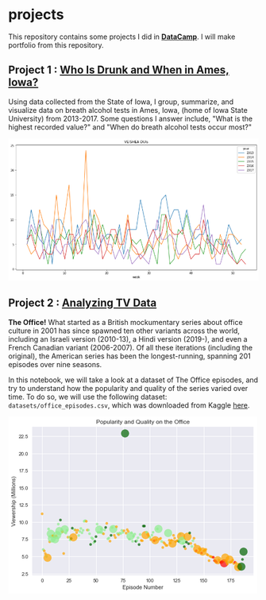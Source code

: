 # projects
This repository contains some projects I did in [**DataCamp**](https://learn.datacamp.com/). I will make portfolio from this repository.

## Project 1 : [Who Is Drunk and When in Ames, Iowa?](https://github.com/thomaspanji/projects/blob/main/breath_alcohol_ames.ipynb)

Using data collected from the State of Iowa, I group, summarize, and visualize data on breath alcohol tests in Ames, Iowa, (home of Iowa State University) from 2013-2017. Some questions I answer include, "What is the highest recorded value?" and "When do breath alcohol tests occur most?"

![Frequency of breathalyzer tests by week in year](/images/DUI.png)

## Project 2 : [Analyzing TV Data](https://github.com/thomaspanji/projects/blob/main/office_episodes.ipynb)

<p><strong>The Office!</strong> What started as a British mockumentary series about office culture in 2001 has since spawned ten other variants across the world, including an Israeli version (2010-13), a Hindi version (2019-), and even a French Canadian variant (2006-2007). Of all these iterations (including the original), the American series has been the longest-running, spanning 201 episodes over nine seasons.</p>
<p>In this notebook, we will take a look at a dataset of The Office episodes, and try to understand how the popularity and quality of the series varied over time. To do so, we will use the following dataset: <code>datasets/office_episodes.csv</code>, which was downloaded from Kaggle <a href="https://www.kaggle.com/nehaprabhavalkar/the-office-dataset">here</a>.</p>

![Popularity and Quality of Office episodes](/images/popular.png)
